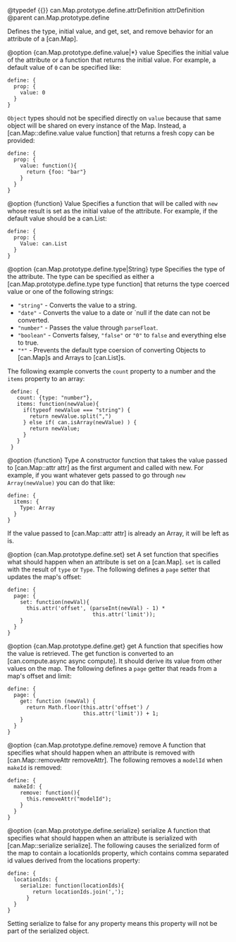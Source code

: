 @typedef {{}} can.Map.prototype.define.attrDefinition attrDefinition
@parent can.Map.prototype.define

Defines the type, initial value, and get, set, and remove behavior for an attribute of a [can.Map].

@option {can.Map.prototype.define.value|*} value Specifies the initial value of the attribute or
a function that returns the initial value. For example, a default value of `0` can be 
specified like:

    define: {
      prop: {
        value: 0
      }
    }

`Object` types should not be specified directly on `value` because that same object will
be shared on every instance of the Map.  Instead, a [can.Map::define.value value function] that 
returns a fresh copy can be provided:

    define: {
      prop: {
        value: function(){
          return {foo: "bar"}
        }
      }
    }

@option {function} Value Specifies a function that will be called with `new` whose result is
set as the initial value of the attribute. For example, if the default value should be a can.List:

    define: {
      prop: {
        Value: can.List
      }
    }

@option {can.Map.prototype.define.type|String} type Specifies the type of the 
attribute.  The type can be specified as either a [can.Map.prototype.define.type type function] 
that returns the type coerced value or one of the following strings:

 - `"string"` - Converts the value to a string.
 - `"date"` - Converts the value to a date or `null if the date can not be converted.
 - `"number"` - Passes the value through `parseFloat`.
 - `"boolean"` - Converts falsey, `"false"` or `"0"` to `false` and everything else to true.
 - `"*"` - Prevents the default type coersion of converting Objects to [can.Map]s and Arrays to [can.List]s.

The following example converts the `count` property to a number and the `items` property to an array:

     define: {
       count: {type: "number"},
       items: function(newValue){
         if(typeof newValue === "string") {
           return newValue.split(",")
         } else if( can.isArray(newValue) ) {
           return newValue;
         }
       }
     }

@option {function} Type A constructor function that takes 
the value passed to [can.Map::attr attr] as the first argument and called with 
new. For example, if you want whatever
gets passed to go through `new Array(newValue)` you can do that like:

    define: {
      items: {
        Type: Array
      }
    }

If the value passed to [can.Map::attr attr] is already an Array, it will be left as is.

@option {can.Map.prototype.define.set} set A set function that specifies what should happen when an attribute
is set on a [can.Map]. `set` is called with the result of `type` or `Type`. The following
defines a `page` setter that updates the map's offset:

    define: {
      page: {
        set: function(newVal){
          this.attr('offset', (parseInt(newVal) - 1) * 
                               this.attr('limit'));
        }
      }
    }

@option {can.Map.prototype.define.get} get A function that specifies how the value is retrieved.  The get function is 
converted to an [can.compute.async async compute].  It should derive its value from other values
on the map. The following
defines a `page` getter that reads from a map's offset and limit:

    define: {
      page: {
        get: function (newVal) {
		  return Math.floor(this.attr('offset') / 
		                    this.attr('limit')) + 1;
		}
      }
    }

@option {can.Map.prototype.define.remove} remove A function that specifies what should happen when an attribute is removed
with [can.Map::removeAttr removeAttr]. The following removes a `modelId` when `makeId` is removed:

    define: {
      makeId: {
        remove: function(){
          this.removeAttr("modelId");
        }
      }
    }

@option {can.Map.prototype.define.serialize} serialize A function that specifies what should happen when an attribute is serialized
with [can.Map::serialize serialize]. The following causes the serialized form of the map to contain a locationIds property, which contains comma separated id values derived from the locations property:

    define: {
      locationIds: {
        serialize: function(locationIds){
            return locationIds.join(',');
          }
      }
    }

Setting serialize to false for any property means this property will not be part of the serialized object.